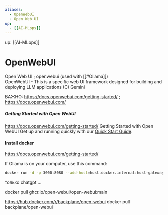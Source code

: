 ```yaml
---
aliases:
  - OpenWebUI
  - Open Web UI
up:
  - [[AI-MLops]]
---
```

up:  [[AI-MLops]]

# OpenWebUI
Open Web UI ; openwebui
(used with [[#Ollama]])  
OpenWebUI - This is a specific web UI framework designed for building and deploying LLM applications (C) Gemini

ВАЖНО: https://docs.openwebui.com/getting-started/ ; https://docs.openwebui.com/

##### Getting Started with Open WebUI
https://docs.openwebui.com/getting-started/
Getting Started with Open WebUI
Get up and running quickly with our [Quick Start Guide](https://docs.openwebui.com/getting-started/quick-start).



#### Install docker
https://docs.openwebui.com/getting-started/

If Ollama is on your computer, use this command:
```sh
docker run -d -p 3000:8080 --add-host=host.docker.internal:host-gateway -v open-webui:/app/backend/data --name open-webui --restart always ghcr.io/open-webui/open-webui:main
```
только chatgpt
...


docker pull ghcr.io/open-webui/open-webui:main

https://hub.docker.com/r/backplane/open-webui
docker pull backplane/open-webui



